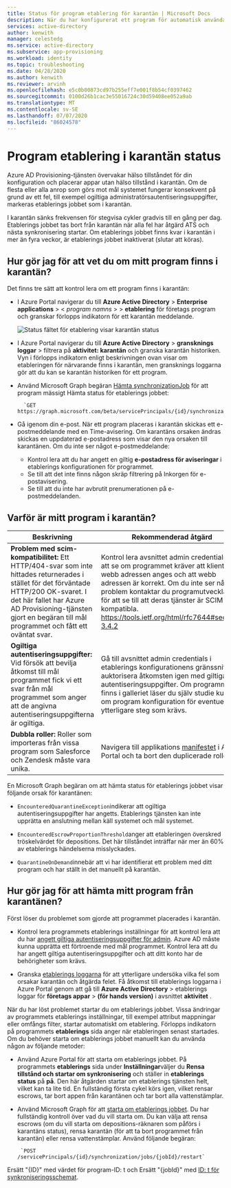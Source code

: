 ```yaml
---
title: Status för program etablering för karantän | Microsoft Docs
description: När du har konfigurerat ett program för automatisk användar etablering, lär du dig vad en etablerings status för karantän innebär och hur du avmarkerar den.
services: active-directory
author: kenwith
manager: celestedg
ms.service: active-directory
ms.subservice: app-provisioning
ms.workload: identity
ms.topic: troubleshooting
ms.date: 04/28/2020
ms.author: kenwith
ms.reviewer: arvinh
ms.openlocfilehash: e5c0b00873cd97b255eff7e001f8b54cf0397462
ms.sourcegitcommit: 0100d26b1cac3e55016724c30d59408ee052a9ab
ms.translationtype: MT
ms.contentlocale: sv-SE
ms.lasthandoff: 07/07/2020
ms.locfileid: "86024578"
---
```

# <a name="application-provisioning-in-quarantine-status"></a>Program etablering i karantän status

Azure AD Provisioning-tjänsten övervakar hälso tillståndet för din konfiguration och placerar appar utan hälso tillstånd i karantän. Om de flesta eller alla anrop som görs mot mål systemet fungerar konsekvent på grund av ett fel, till exempel ogiltiga administratörsautentiseringsuppgifter, markeras etablerings jobbet som i karantän.

I karantän sänks frekvensen för stegvisa cykler gradvis till en gång per dag. Etablerings jobbet tas bort från karantän när alla fel har åtgärd ATS och nästa synkronisering startar. Om etablerings jobbet finns kvar i karantän i mer än fyra veckor, är etablerings jobbet inaktiverat (slutar att köras).

## <a name="how-do-i-know-if-my-application-is-in-quarantine"></a>Hur gör jag för att vet du om mitt program finns i karantän?

Det finns tre sätt att kontrol lera om ett program finns i karantän:
  
- I Azure Portal navigerar du till **Azure Active Directory**  >  **Enterprise applications**  >  &lt; *program namns* &gt;  >  **etablering** för företags program och granskar förlopps indikatorn för ett karantän meddelande.   

  ![Status fältet för etablering visar karantän status](./media/application-provisioning-quarantine-status/progress-bar-quarantined.png)

- I Azure Portal navigerar du till **Azure Active Directory**  >  **gransknings loggar** > filtrera på **aktivitet: karantän** och granska karantän historiken. Vyn i förlopps indikatorn enligt beskrivningen ovan visar om etableringen för närvarande finns i karantän, men gransknings loggarna gör att du kan se karantän historiken för ett program. 

- Använd Microsoft Graph begäran [Hämta synchronizationJob](https://docs.microsoft.com/graph/api/synchronization-synchronizationjob-get?view=graph-rest-beta&tabs=http) för att program mässigt Hämta status för etablerings jobbet:

        `GET https://graph.microsoft.com/beta/servicePrincipals/{id}/synchronization/jobs/{jobId}/`

- Gå igenom din e-post. När ett program placeras i karantän skickas ett e-postmeddelande med en Time-avisering. Om karantäns orsaken ändras skickas en uppdaterad e-postadress som visar den nya orsaken till karantänen. Om du inte ser något e-postmeddelande:

  - Kontrol lera att du har angett en giltig **e-postadress för aviseringar** i etablerings konfigurationen för programmet.
  - Se till att det inte finns någon skräp filtrering på Inkorgen för e-postavisering.
  - Se till att du inte har avbrutit prenumerationen på e-postmeddelanden.

## <a name="why-is-my-application-in-quarantine"></a>Varför är mitt program i karantän?

|Beskrivning|Rekommenderad åtgärd|
|---|---|
|**Problem med scim-kompatibilitet:** Ett HTTP/404-svar som inte hittades returnerades i stället för det förväntade HTTP/200 OK-svaret. I det här fallet har Azure AD Provisioning-tjänsten gjort en begäran till mål programmet och fått ett oväntat svar.|Kontrol lera avsnittet admin credentials för att se om programmet kräver att klient webb adressen anges och att webb adressen är korrekt. Om du inte ser något problem kontaktar du programutvecklaren för att se till att deras tjänster är SCIM-kompatibla. https://tools.ietf.org/html/rfc7644#section-3.4.2 |
|**Ogiltiga autentiseringsuppgifter:** Vid försök att bevilja åtkomst till mål programmet fick vi ett svar från mål programmet som anger att de angivna autentiseringsuppgifterna är ogiltiga.|Gå till avsnittet admin credentials i etablerings konfigurationens gränssnitt och auktorisera åtkomsten igen med giltiga autentiseringsuppgifter. Om programmet finns i galleriet läser du själv studie kursen om program konfiguration för eventuella ytterligare steg som krävs.|
|**Dubbla roller:** Roller som importeras från vissa program som Salesforce och Zendesk måste vara unika. |Navigera till applikations [manifestet](https://docs.microsoft.com/azure/active-directory/develop/reference-app-manifest) i Azure Portal och ta bort den duplicerade rollen.|

 En Microsoft Graph begäran om att hämta status för etablerings jobbet visar följande orsak för karantänen:

- `EncounteredQuarantineException`indikerar att ogiltiga autentiseringsuppgifter har angetts. Etablerings tjänsten kan inte upprätta en anslutning mellan käll systemet och mål systemet.

- `EncounteredEscrowProportionThreshold`anger att etableringen överskred tröskelvärdet för depositions. Det här tillståndet inträffar när mer än 60% av etablerings händelserna misslyckades.

- `QuarantineOnDemand`innebär att vi har identifierat ett problem med ditt program och har ställt in det manuellt på karantän.

## <a name="how-do-i-get-my-application-out-of-quarantine"></a>Hur gör jag för att hämta mitt program från karantänen?

Först löser du problemet som gjorde att programmet placerades i karantän.

- Kontrol lera programmets etablerings inställningar för att kontrol lera att du har [angett giltiga autentiseringsuppgifter för admin](../app-provisioning/configure-automatic-user-provisioning-portal.md#configuring-automatic-user-account-provisioning). Azure AD måste kunna upprätta ett förtroende med mål programmet. Kontrol lera att du har angett giltiga autentiseringsuppgifter och att ditt konto har de behörigheter som krävs.

- Granska [etablerings loggarna](../reports-monitoring/concept-provisioning-logs.md) för att ytterligare undersöka vilka fel som orsakar karantän och åtgärda felet. Få åtkomst till etablerings loggarna i Azure Portal genom att gå till **Azure Active Directory** &gt; etablerings loggar för **företags appar** &gt; **(för hands version)** i avsnittet **aktivitet** .

När du har löst problemet startar du om etablerings jobbet. Vissa ändringar av programmets etablerings inställningar, till exempel attribut mappningar eller omfångs filter, startar automatiskt om etablering. Förlopps indikatorn på programmets **etablerings** sida anger när etableringen senast startades. Om du behöver starta om etablerings jobbet manuellt kan du använda någon av följande metoder:  

- Använd Azure Portal för att starta om etablerings jobbet. På programmets **etablerings** sida under **Inställningar**väljer du **Rensa tillstånd och startar om synkronisering** och ställer in **etablerings status** på **på**. Den här åtgärden startar om etablerings tjänsten helt, vilket kan ta lite tid. En fullständig första cykel körs igen, vilket rensar escrows, tar bort appen från karantänen och tar bort alla vattenstämplar.

- Använd Microsoft Graph för att [starta om etablerings jobbet](https://docs.microsoft.com/graph/api/synchronization-synchronizationjob-restart?view=graph-rest-beta&tabs=http). Du har fullständig kontroll över vad du vill starta om. Du kan välja att rensa escrows (om du vill starta om depositions-räknaren som påförs i karantäns status), rensa karantän (för att ta bort programmet från karantän) eller rensa vattenstämplar. Använd följande begäran:
 
       `POST /servicePrincipals/{id}/synchronization/jobs/{jobId}/restart`
       
Ersätt "{ID}" med värdet för program-ID: t och Ersätt "{jobId}" med [ID: t för synkroniseringsschemat](https://docs.microsoft.com/graph/api/resources/synchronization-configure-with-directory-extension-attributes?view=graph-rest-beta&tabs=http#list-synchronization-jobs-in-the-context-of-the-service-principal). 

